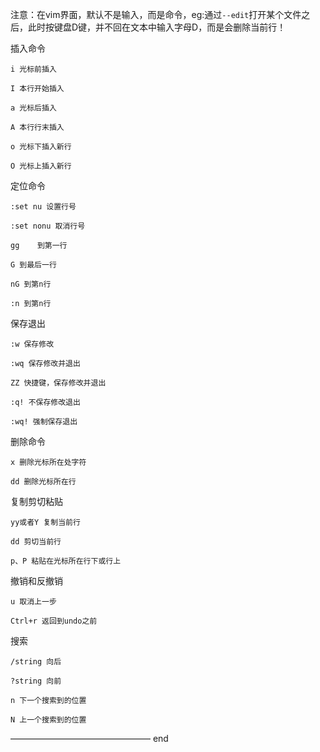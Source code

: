 注意：在vim界面，默认不是输入，而是命令，eg:通过`--edit`打开某个文件之后，此时按键盘D键，并不回在文本中输入字母D，而是会删除当前行！

插入命令

    i 光标前插入
    
    I 本行开始插入
    
    a 光标后插入
    
    A 本行行末插入
    
    o 光标下插入新行
    
    O 光标上插入新行

定位命令

    :set nu 设置行号
    
    :set nonu 取消行号
    
    gg    到第一行
    
    G 到最后一行
    
    nG 到第n行
    
    :n 到第n行

保存退出

    :w 保存修改
    
    :wq 保存修改并退出
    
    ZZ 快捷键，保存修改并退出
    
    :q! 不保存修改退出
    
    :wq! 强制保存退出

删除命令

    x 删除光标所在处字符
    
    dd 删除光标所在行

复制剪切粘贴

    yy或者Y 复制当前行
    
    dd 剪切当前行
    
    p、P 粘贴在光标所在行下或行上

撤销和反撤销

    u 取消上一步
    
    Ctrl+r 返回到undo之前

搜索

    /string 向后
    
    ?string 向前
    
    n 下一个搜索到的位置
    
    N 上一个搜索到的位置
————————————————
end